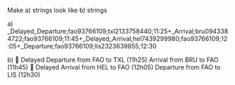 Make a) strings look like b) strings

a) \_Delayed_Departure;fao93766109;txl2133758440;11:25+\_Arrival;bru0943384722;fao93766109;11:45+\_Delayed_Arrival;hel7439299980;fao93766109;12:05+\_Departure;fao93766109;lis2323639855;12:30

b) 🔴 Delayed Departure from FAO to TXL (11h25)
Arrival from BRU to FAO (11h45)
🔴 Delayed Arrival from HEL to FAO (12h05)
Departure from FAO to LIS (12h30)

